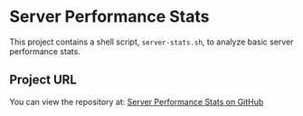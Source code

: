 # Server Performance Stats

This project contains a shell script, `server-stats.sh`, to analyze basic server performance stats.

## Project URL

You can view the repository at: [Server Performance Stats on GitHub](https://github.com/Ylli831/Server-Performance-Stats)
